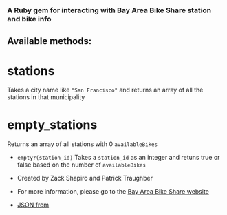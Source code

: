 ### A Ruby gem for interacting with Bay Area Bike Share station and bike info

## Available methods:

# stations
Takes a city name like `"San Francisco"` and returns an array of all the stations in that municipality

# empty_stations
Returns an array of all stations with 0 `availableBikes`

* `empty?(station_id)`
Takes a `station_id` as an integer and retuns true or false based on the number of `availableBikes`

* Created by Zack Shapiro and Patrick Traughber
* For more information, please go to the [Bay Area Bike Share website](http://bayareabikeshare.com)
* [JSON from](http://bayareabikeshare.com/stations/json)
